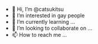 - 👋 Hi, I’m @catsukitsu
- 👀 I’m interested in gay people
- 🌱 I’m currently learning ...
- 💞️ I’m looking to collaborate on ...
- 📫 How to reach me ...

<!---
catsukitsu/catsukitsu is a ✨ special ✨ repository because its `README.md` (this file) appears on your GitHub profile.
You can click the Preview link to take a look at your changes.
--->

